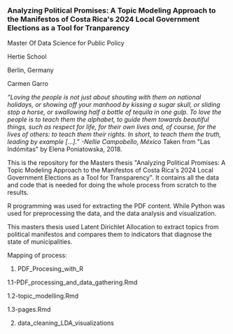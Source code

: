 ### Analyzing Political Promises: A Topic Modeling Approach to the Manifestos of Costa Rica's 2024 Local Government Elections as a Tool for Tranparency

Master Of Data Science for Public Policy

Hertie School

Berlin, Germany

Carmen Garro

*“Loving the people is not just about shouting with them on national holidays, or showing off
your manhood by kissing a sugar skull, or sliding stop a horse, or swallowing half a bottle of
tequila in one gulp. To love the people is to teach them the alphabet, to guide them towards
beautiful things, such as respect for life, for their own lives and, of course, for the lives of
others: to teach them their rights. In short, to teach them the truth, leading by example
[…].”
                                                                  -Nellie Campobello, México*
Taken from "Las Indómitas" by Elena Poniatowska, 2018.

This is the repository for the Masters thesis "Analyzing Political Promises: A Topic Modeling Approach to the Manifestos of Costa Rica's 2024 Local Government Elections as a Tool for Transparency". It contains all the data and code that is needed for doing the whole process from scratch to the results.

R programming was used for extracting the PDF content. While Python was used for preprocessing the data, and the data analysis and visualization.

This masters thesis used Latent Dirichlet Allocation to extract topics from political manifestos and compares them to indicators that diagnose the state of municipalities.

Mapping of process:

1. PDF_Procesing_with_R

1.1-PDF_processing_and_data_gathering.Rmd

1.2-topic_modelling.Rmd

1.3-pages.Rmd

2. data_cleaning_LDA_visualizations
